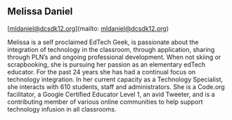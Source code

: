 ## Melissa Daniel

[mldaniel@dcsdk12.org](mailto: mldaniel@dcsdk12.org)

Melissa is a self proclaimed EdTech Geek, is passionate about the integration of technology in the classroom, through application, sharing through PLN’s and ongoing professional development.  When not skiing or scrapbooking, she is pursuing her passion as an elementary edTech educator.  For the past 24 years she has had a continual focus on technology integration.  In her current capacity as a Technology Specialist, she interacts with 610 students, staff and administrators.  She is a Code.org facilitator, a Google Certified Educator Level 1, an avid Tweeter, and is a contributing member of various online communities to help support technology infusion in all classrooms.
